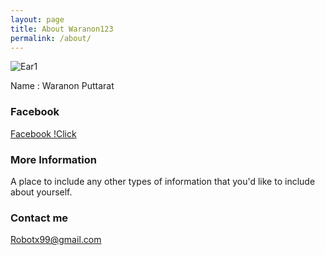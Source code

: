 ```yaml
---
layout: page
title: About Waranon123       
permalink: /about/
---
```


![Ear1](https://scontent.fbkk14-1.fna.fbcdn.net/v/t1.0-1/c0.44.160.160/p160x160/19665121_1399765030116654_1780132445592601078_n.jpg?oh=0b86f13ec13a13b2a69b429a19917ade&oe=5A5313D7)

Name : Waranon Puttarat
### Facebook 
[Facebook !Click](https://www.facebook.com/EarthPuttarat.com)

### More Information

A place to include any other types of information that you'd like to include about yourself.

### Contact me

[Robotx99@gmail.com](mailto:robotx99@gmail.com)
